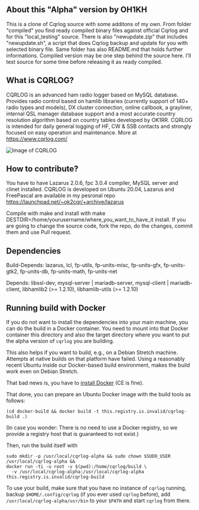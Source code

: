About this "Alpha" version by OH1KH
---------------
This is a clone of Cqrlog source with some additons of my own.
From folder "compiled" you find ready compiled binary files against official Cqrlog and for this "local_testing" source.
There is also "newupdate.zip" that includes "newupdate.sh", a script that does Cqrlog backup and update for you with selected binary file.
Same folder has also README.md that holds further informations.
Compiled version may be one step behind the source here. I'll test source for some time before releasing it as ready compiled.




What is CQRLOG?
---------------

CQRLOG is an advanced ham radio logger based on MySQL database. Provides radio control 
based on hamlib libraries (currently support of 140+ radio types and models), DX cluster 
connection, online callbook, a grayliner, internal QSL manager database support and a most 
accurate country resolution algorithm based on country tables developed by OK1RR. CQRLOG is 
intended for daily general logging of HF, CW & SSB contacts and strongly focused on easy 
operation and maintenance. More at https://www.cqrlog.com/

![Image of CQRLOG](https://cqrlog.com/images/users/ok2cqr.png)

How to contribute?
-------------------

You have to have Lazarus 2.0.6, fpc 3.0.4 compiler, MySQL server and clinet installed.
CQRLOG is developed on Ubuntu 20.04, Lazarus and FreePascal are available in my pesronal repo  https://launchpad.net/~ok2cqr/+archive/lazarus

Compile with make and install with make DESTDIR=/home/yourusername/where_you_want_to_have_it install. If you are 
going to change the source code, fork the repo, do the changes, commit them and use Pull request.

Dependencies
-------------

Build-Depends: lazarus, lcl, fp-utils, fp-units-misc, fp-units-gfx, fp-units-gtk2, fp-units-db, fp-units-math, fp-units-net

Depends: libssl-dev, mysql-server | mariadb-server, mysql-client | mariadb-client, libhamlib2 (>= 1.2.10), libhamlib-utils (>= 1.2.10)

Running build with Docker
-------------------------

If you do not want to install the dependencies into your main machine, you can do the build
in a Docker container.  You need to mount into that Docker container this directory and
also the target directory where you want to put the alpha version of `cqrlog` you are
building.

This also helps if you want to build, e.g., on a Debian Stretch machine.  Attempts at
native builds on that platform have failed.  Using a reasonably recent Ubuntu inside our
Docker-based build environment, makes the build work even on Debian Stretch.

That bad news is, you have to [install Docker](https://docs.docker.com/install/linux/docker-ce/ubuntu/) (CE is fine).

That done, you can prepare an Ubuntu Docker image with the build tools as follows:

    (cd docker-build && docker build -t this.registry.is.invalid/cqrlog-build .)

(In case you wonder: There is no need to use a Docker registry, so we provide a registry
host that is guaranteed to not exist.)

Then, run the build itself with

    sudo mkdir -p /usr/local/cqrlog-alpha && sudo chown $SUDO_USER /usr/local/cqrlog-alpha &&
    docker run -ti -u root -v $(pwd):/home/cqrlog/build \
      -v /usr/local/cqrlog-alpha:/usr/local/cqrlog-alpha this.registry.is.invalid/cqrlog-build

To use your build, make sure that you have no instance of `cqrlog` running, backup
`$HOME/.config/cqrlog` (if you ever used `cqrlog` before), add
`/usr/local/cqrlog-alpha/usr/bin` to your `$PATH` and start `cqrlog` from there.
